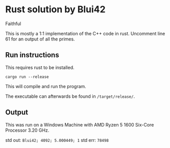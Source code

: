 # Rust solution by Blui42

Faithful

This is mostly a 1:1 implementation of the C++ code in rust.
Uncomment line 61 for an output of all the primes.

## Run instructions

This requires rust to be installed.

```cargo run --release```

This will compile and run the program.

The executable can afterwards be found in `/target/release/`.

## Output

This was run on a Windows Machine with AMD Ryzen 5 1600 Six-Core Processor 3.20 GHz.

std out: ```Blui42; 4092; 5.000449; 1```
std err: ```78498```
